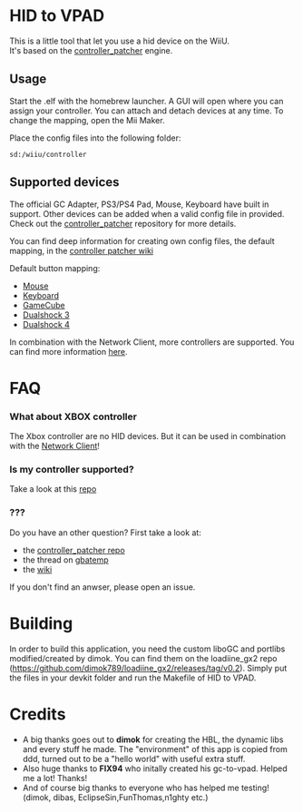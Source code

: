 # HID to VPAD
This is a little tool that let you use a hid device on the WiiU. <br />
It's based on the [controller_patcher](https://github.com/Maschell/controller_patcher) engine. 

## Usage
Start the .elf with the homebrew launcher. A GUI will open where you can assign your controller. You can attach and detach devices at any time. To change the mapping, open the Mii Maker.

Place the config files into the following folder:
```
sd:/wiiu/controller
```

## Supported devices
The official GC Adapter, PS3/PS4 Pad, Mouse, Keyboard have built in support. Other devices can be added when a valid config file in provided.  
Check out the [controller_patcher](https://github.com/Maschell/controller_patcher) repository for more details.  

You can find deep information for creating own config files, the default mapping, in the [controller patcher wiki](https://github.com/Maschell/controller_patcher/wiki)

Default button mapping:  
- [Mouse](https://github.com/Maschell/controller_patcher/wiki/3.-Mouses#default-configuration)
- [Keyboard](https://github.com/Maschell/controller_patcher/wiki/4.-Keyboards#default-configuration)
- [GameCube](https://github.com/Maschell/controller_patcher/wiki/5.a-Controller-%7C-Configurate-the-GameCube-controller#default-button-mapping)
- [Dualshock 3](https://github.com/Maschell/controller_patcher/wiki/5.b-Controller-%7C-Configurate-the-Dualshock-3-controller#default-button-mapping)
- [Dualshock 4](https://github.com/Maschell/controller_patcher/wiki/5.c-Controller-%7C-Configurate-the-Dualshock-4-controller#default-button-mapping)

In combination with the Network Client, more controllers are supported. You can find more information [here](http://gbatemp.net/threads/hid-to-vpad-network-client.466150/).

# FAQ

### What about XBOX controller
The Xbox controller are no HID devices. But it can be used in combination with the [Network Client](http://gbatemp.net/threads/hid-to-vpad-network-client.466150/)!

### Is my controller supported?
Take a  look at this [repo](https://github.com/Maschell/controller_patcher_configs)

### ???
Do you have an other question? First take a look at:
- the [controller_patcher repo](https://github.com/Maschell/controller_patcher)
- the thread on [gbatemp](http://gbatemp.net/threads/hid-to-vpad.424127/)
- the [wiki](https://github.com/Maschell/controller_patcher/wiki)  

If you don't find an anwser, please open an issue.

# Building
In order to build this application, you need the custom liboGC and portlibs modified/created by dimok. You can find them on the loadiine_gx2 repo (https://github.com/dimok789/loadiine_gx2/releases/tag/v0.2). Simply put the files in your devkit folder and run the Makefile of HID to VPAD. 

# Credits
- A big thanks goes out to <b>dimok</b> for creating the HBL, the dynamic libs and every stuff he made. The "environment" of this app is copied from ddd, turned out to be a "hello world" with useful extra stuff.  
- Also huge thanks to <b>FIX94</b> who initally created his gc-to-vpad. Helped me a lot! Thanks!  
- And of course big thanks to everyone who has helped me testing! (dimok, dibas, EclipseSin,FunThomas,n1ghty etc.)  
